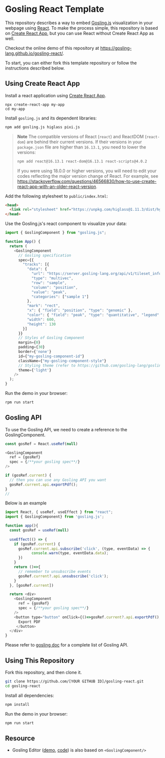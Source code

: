 # Gosling React Template

This repository describes a way to embed [Gosling.js](https://github.com/gosling-lang/gosling.js) visualization in your webpage using [React](https://reactjs.org). To make the process simple, this repository is based on [Create React App](https://reactjs.org/docs/create-a-new-react-app.html#create-react-app), but you can use React without Create React App as well. 

Checkout the online demo of this repository at https://gosling-lang.github.io/gosling-react/.

To start, you can either fork this template repository or follow the instructions described below.

## Using Create React App

Install a react application using [Create React App](https://reactjs.org/docs/create-a-new-react-app.html#create-react-app).

```
npx create-react-app my-app
cd my-app
```

Install `gosling.js` and its dependent libraries:

```sh
npm add gosling.js higlass pixi.js
```

> **Note** The compatible versions of React (`react`) and ReactDOM (`react-dom`) are behind their current versions. If their versions in your `package.json` file are higher than `16.13.1`, you need to lower the versions:
> ```sh
> npm add react@16.13.1 react-dom@16.13.1 react-scripts@4.0.2
> ```
> If you were using 18.0.0 or higher versions, you will need to edit your codes reflecting the major version change of React. For example, see https://stackoverflow.com/questions/46566830/how-to-use-create-react-app-with-an-older-react-version.

Add the following stylesheet to `public/index.html`:
```html
<head>
  <link rel="stylesheet" href="https://unpkg.com/higlass@1.11.3/dist/hglib.css">
</head>
```

Use the Gosling.js's react component to visualize your data:

```js
import { GoslingComponent } from "gosling.js";

function App() {
  return (
    <GoslingComponent
      // Gosling specification
      spec={{
        "tracks": [{
          "data": {
            "url": "https://server.gosling-lang.org/api/v1/tileset_info/?d=cistrome-multivec",
            "type": "multivec",
            "row": "sample",
            "column": "position",
            "value": "peak",
            "categories": ["sample 1"]
          },
          "mark": "rect",
          "x": { "field": "position", "type": "genomic" },
          "color": { "field": "peak", "type": "quantitative", "legend": true },
          "width": 600,
          "height": 130
        }]
      }}
      // Styles of Gosling Component
      margin={0}
      padding={30}
      border={'none'}
      id={"my-gosling-component-id"}
      className={"my-gosling-component-style"}
      // Styling theme (refer to https://github.com/gosling-lang/gosling-theme)
      theme={'light'}
    />
  );
}
```

Run the demo in your browser:

```sh
rpm run start
```

## Gosling API

To use the Gosling API, we need to create a reference to the GoslingComponent.

```javascript
const gosRef = React.useRef(null)

<GoslingComponent
  ref = {gosRef}
  spec = {/**your gosling spec**/}
/>

if (gosRef.current) {
  // then you can use any Gosling API you want
  gosRef.current.api.exportPdf();
}
//
```

Below is an example
```javascript
import React, { useRef, useEffect } from "react";
import { GoslingComponent} from 'gosling.js';

function app(){
  const gosRef = useRef(null)
  
  useEffect(() => {
    if (gosRef.current) {
      gosRef.current.api.subscribe('click', (type, eventData) => {
            console.warn(type, eventData.data);
      })
    }
    return ()=>{
      // remember to unsubscribe events
      gosRef.current?.api.unsubscribe('click');
    }
  }, [gosRef.current])

  return <div>
    <GoslingComponent
      ref = {gosRef}
      spec = {/**your gosling spec**/}
    />
    <button type="button" onClick={()=>gosRef.current?.api.exportPdf();}>
      Export PDF
     </button>
  </div>
}
```

Please refer to [gosling doc](http://gosling-lang.org/docs/js-api) for a complete list of Gosling API.

## Using This Repository

Fork this repository, and then clone it.

```sh
git clone https://github.com/[YOUR GITHUB ID]/gosling-react.git
cd gosling-react
```

Install all dependencies:

```sh
npm install
```

Run the demo in your browser:

```sh
npm run start
```

## Resource

- Gosling Editor ([demo](https://gosling.js.org/), [code](https://github.com/gosling-lang/gosling.js)) is also based on `<GoslingComponent/>`
